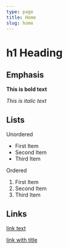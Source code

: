```yaml
---
type: page 
title: Home
slug: home
---
```


# h1 Heading

## Emphasis

**This is bold text**

*This is italic text*

## Lists

Unordered

* First Item
* Second Item
* Third Item

Ordered

1. First Item
2. Second Item
3. Third Item

## Links

[link text](http://google.com)

[link with title](http://google.com "title text!")